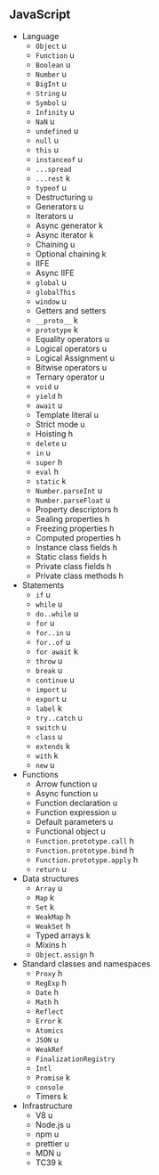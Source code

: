 ## JavaScript

- Language
  - `Object` u
  - `Function` u
  - `Boolean` u
  - `Number` u
  - `BigInt` u
  - `String` u
  - `Symbol` u
  - `Infinity` u
  - `NaN` u
  - `undefined` u
  - `null` u
  - `this` u
  - `instanceof` u
  - `...spread`
  - `...rest` k
  - `typeof` u
  - Destructuring u
  - Generators u
  - Iterators u
  - Async generator k
  - Async iterator k
  - Chaining u
  - Optional chaining k
  - IIFE
  - Async IIFE
  - `global` u
  - `globalThis`
  - `window` u
  - Getters and setters
  - `__proto__` k
  - `prototype` k
  - Equality operators u
  - Logical operators u
  - Logical Assignment u
  - Bitwise operators u
  - Ternary operator u
  - `void` u
  - `yield` h
  - `await` u
  - Template literal u
  - Strict mode u
  - Hoisting h
  - `delete` u
  - `in` u
  - `super` h
  - `eval` h
  - `static` k
  - `Number.parseInt` u
  - `Number.parseFloat` u
  - Property descriptors h
  - Sealing properties h
  - Freezing properties h
  - Computed properties h
  - Instance class fields h
  - Static class fields h
  - Private class fields h
  - Private class methods h
- Statements
  - `if` u 
  - `while` u
  - `do..while` u
  - `for` u
  - `for..in` u
  - `for..of` u
  - `for await` k
  - `throw` u
  - `break` u
  - `continue` u
  - `import` u
  - `export` u
  - `label` k
  - `try..catch` u
  - `switch` u
  - `class` u
  - `extends` k
  - `with` k 
  - `new` u
- Functions
  - Arrow function u
  - Async function u
  - Function declaration u
  - Function expression u
  - Default parameters u
  - Functional object u
  - `Function.prototype.call` h
  - `Function.prototype.bind` h
  - `Function.prototype.apply` h
  - `return` u
- Data structures
  - `Array` u
  - `Map` k
  - `Set` k
  - `WeakMap` h
  - `WeakSet` h
  - Typed arrays k
  - Mixins h
  - `Object.assign` h
- Standard classes and namespaces
  - `Proxy` h
  - `RegExp` h
  - `Date` h
  - `Math` h
  - `Reflect`
  - `Error` k
  - `Atomics`
  - `JSON` u
  - `WeakRef`
  - `FinalizationRegistry`
  - `Intl`
  - `Promise` k
  - `console`
  - Timers k
- Infrastructure
  - V8 u
  - Node.js u
  - npm u
  - prettier u
  - MDN u
  - TC39 k
